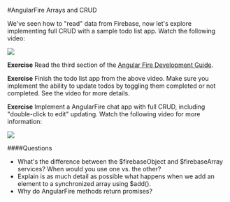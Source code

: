 #AngularFire Arrays and CRUD

We've seen how to "read" data from Firebase, now let's explore implementing full CRUD with a sample todo list app.  Watch the following video:

[![](https://i.gyazo.com/aaf7ab14cf309326bbcc820cca35dfe4.png)](https://vimeo.com/136793940)

**Exercise** Read the third section of the [Angular Fire Development Guide](https://www.firebase.com/docs/web/libraries/angular/guide/).

**Exercise** Finish the todo list app from the above video.  Make sure you implement the ability to update todos by toggling them completed or not completed.  See the video for more details.

**Exercise** Implement a AngularFire chat app with full CRUD, including "double-click to edit" updating.  Watch the following video for more information:

[![](https://i.gyazo.com/f89d4433e569a3ca4b580e1a40481704.png)](https://vimeo.com/136794932)

####Questions

* What's the difference between the $firebaseObject and $firebaseArray services?  When would you use one vs. the other?
* Explain is as much detail as possible what happens when we add an element to a synchronized array using $add().
* Why do AngularFire methods return promises?